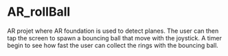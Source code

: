 # AR_rollBall

AR projet where AR foundation is used to detect planes.
The user can then tap the screen to spawn a bouncing ball that move with the joystick.
A timer begin to see how fast the user can collect the rings with the bouncing ball.
